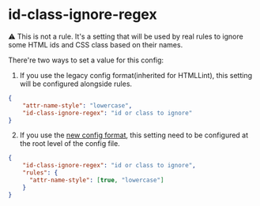 # id-class-ignore-regex

⚠ This is not a rule.
It's a setting that will be used by real rules to ignore some HTML ids and CSS class based on their names.

There're two ways to set a value for this config:

1. If you use the legacy config format(inherited for HTMLLint), this setting will be configured alongside rules.

  ```json
  {
      "attr-name-style": "lowercase",
      "id-class-ignore-regex": "id or class to ignore"
  }
  ```

2. If you use the [new config format](../../../docs/configuration.md), this setting need to be configured at the root level of the config file.

  ```json
  {
      "id-class-ignore-regex": "id or class to ignore",
      "rules": {
        "attr-name-style": [true, "lowercase"]
      }
  }
  ```
